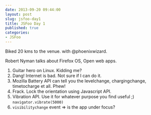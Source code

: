 ```yaml
---
date: 2013-09-20 09:44:00
layout: post
slug: jsfoo-day1
title: JSFoo Day 1
published: true
categories:
- JSFoo
---
```


Biked 20 kms to the venue. with @phoenixwizard.

Robert Nyman talks about Firefox OS, Open web apps.

1. Guitar hero on Linux. Kidding me?
2. Dang! Internet is bad. Not sure if I can do it.
3. Mozilla Battery API can tell you the levelchange, chargingchange, timetocharge et all. Phew!
4. Frack. Lock the orientation using Javascript API.
5. Vibration API. Use it for whatever purpose you find useful ;)
    `navigator.vibrate(5000)`
6. `visibilitychange` event => is the app under focus?


